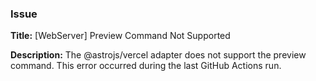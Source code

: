 ### Issue
**Title:** [WebServer] Preview Command Not Supported

**Description:** The @astrojs/vercel adapter does not support the preview command. This error occurred during the last GitHub Actions run.